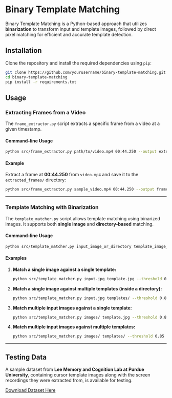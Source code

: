 # Binary Template Matching

Binary Template Matching is a Python-based approach that utilizes **binarization** to transform input and template images, followed by direct pixel matching for efficient and accurate template detection.

## Installation

Clone the repository and install the required dependencies using `pip`:

```bash
git clone https://github.com/yourusername/binary-template-matching.git
cd binary-template-matching
pip install -r requirements.txt
```

## Usage

### Extracting Frames from a Video

The `frame_extractor.py` script extracts a specific frame from a video at a given timestamp.

#### Command-line Usage

```bash
python src/frame_extractor.py path/to/video.mp4 00:44.250 --output extracted_frames
```

#### Example

Extract a frame at **00:44.250** from `video.mp4` and save it to the `extracted_frames/` directory:

```bash
python src/frame_extractor.py sample_video.mp4 00:44.250 --output frames/
```

---

### Template Matching with Binarization

The `template_matcher.py` script allows template matching using binarized images. It supports both **single image** and **directory-based** matching.

#### Command-line Usage

```bash
python src/template_matcher.py input_image_or_directory template_image_or_directory --threshold 0.85 --output results/
```

#### Examples

1. **Match a single image against a single template:**

   ```bash
   python src/template_matcher.py input.jpg template.jpg --threshold 0.85 --white_threshold 200 --output results/
   ```

2. **Match a single image against multiple templates (inside a directory):**

   ```bash
   python src/template_matcher.py input.jpg templates/ --threshold 0.85 --white_threshold 200 --output results/
   ```

3. **Match multiple input images against a single template:**

   ```bash
   python src/template_matcher.py images/ template.jpg --threshold 0.85 --white_threshold 200 --output results/
   ```

4. **Match multiple input images against multiple templates:**

   ```bash
   python src/template_matcher.py images/ templates/ --threshold 0.85 --white_threshold 200 --output results/
   ```

---

## Testing Data

A sample dataset from **Lee Memory and Cognition Lab at Purdue University**, containing cursor template images along with the screen recordings they were extracted from, is available for testing.

[Download Dataset Here](https://drive.google.com/drive/folders/1z6H-jSOXbFHEh0YNDAoG9efRs2j1vyI7?usp=drive_link)
